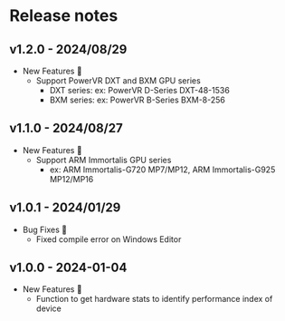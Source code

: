 # Release notes

## v1.2.0 - 2024/08/29

- New Features :rocket:
  - Support PowerVR DXT and BXM GPU series
    - DXT series: ex: PowerVR D-Series DXT-48-1536
    - BXM series: ex: PowerVR B-Series BXM-8-256

## v1.1.0 - 2024/08/27

- New Features :rocket:
  - Support ARM Immortalis GPU series
    - ex: ARM Immortalis-G720 MP7/MP12, ARM Immortalis-G925 MP12/MP16

## v1.0.1 - 2024/01/29

- Bug Fixes :bug:
  - Fixed compile error on Windows Editor

## v1.0.0 - 2024-01-04

- New Features :rocket:
  - Function to get hardware stats to identify performance index of device

